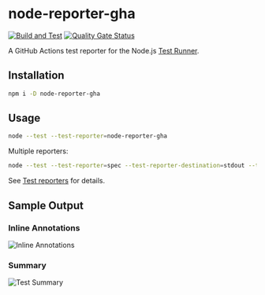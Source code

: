 # node-reporter-gha

[![Build and Test](https://github.com/sjinks/mocha-reporter-gha/actions/workflows/build.yml/badge.svg)](https://github.com/sjinks/mocha-reporter-gha/actions/workflows/build.yml)
[![Quality Gate Status](https://sonarcloud.io/api/project_badges/measure?project=sjinks_node-reporter-gha&metric=alert_status)](https://sonarcloud.io/summary/new_code?id=sjinks_node-reporter-gha)

A GitHub Actions test reporter for the Node.js [Test Runner](https://nodejs.org/api/test.html).

## Installation

```bash
npm i -D node-reporter-gha
```

## Usage

```bash
node --test --test-reporter=node-reporter-gha
```

Multiple reporters:

```bash
node --test --test-reporter=spec --test-reporter-destination=stdout --test-reporter=node-reporter-gha --test-reporter-destination=stdout
```

See [Test reporters](https://nodejs.org/api/test.html#test-reporters) for details.

## Sample Output

### Inline Annotations

![Inline Annotations](https://github.com/sjinks/node-reporter-gha/assets/7810770/061c55fd-dcce-4d04-8354-c360f484b0fe)

### Summary

![Test Summary](https://github.com/sjinks/node-reporter-gha/assets/7810770/88e6a3b2-c65b-41dc-af23-78800f8e00a3)
